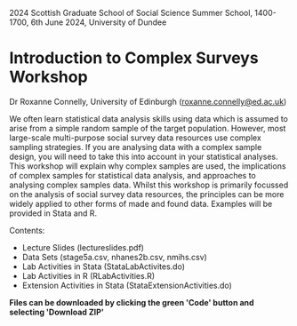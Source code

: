 2024 Scottish Graduate School of Social Science Summer School, 1400-1700, 6th June 2024, University of Dundee
# Introduction to Complex Surveys Workshop
Dr Roxanne Connelly, University of Edinburgh (roxanne.connelly@ed.ac.uk)


We often learn statistical data analysis skills using data which is assumed to arise from a simple random sample of the target population. However, most large-scale multi-purpose social survey data resources use complex sampling strategies. If you are analysing data with a complex sample design, you will need to take this into account in your statistical analyses. This workshop will explain why complex samples are used, the implications of complex samples for statistical data analysis, and approaches to analysing complex samples data. Whilst this workshop is primarily focussed on the analysis of social survey data resources, the principles can be more widely applied to other forms of made and found data. Examples will be provided in Stata and R.

Contents:
- Lecture Slides (lectureslides.pdf)
- Data Sets (stage5a.csv, nhanes2b.csv, nmihs.csv) 
- Lab Activities in Stata (StataLabActivites.do)
- Lab Activities in R (RLabActivities.R)
- Extension Activities in Stata (StataExtensionActivities.do)

**Files can be downloaded by clicking the green 'Code' button and selecting 'Download ZIP'**
